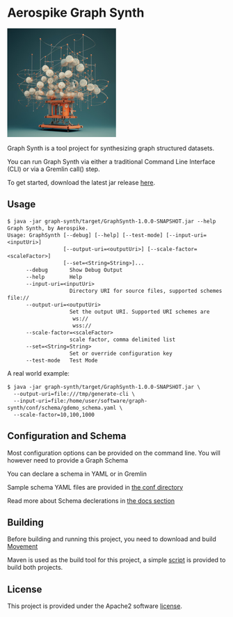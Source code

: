 # Aerospike Graph Synth
![Graph Synthesizer Logo](docs/img/logo-small.jpg)

Graph Synth is a tool project for synthesizing graph structured datasets. 

You can run Graph Synth via either a traditional Command Line Interface (CLI) or via a Gremlin call() step. 

To get started, download the latest jar release  [here](https://github.com/aerospike/graph-synth/releases "Graph Synth releases").


## Usage
```shell
$ java -jar graph-synth/target/GraphSynth-1.0.0-SNAPSHOT.jar --help
Graph Synth, by Aerospike.
Usage: GraphSynth [--debug] [--help] [--test-mode] [--input-uri=<inputUri>]
                  [--output-uri=<outputUri>] [--scale-factor=<scaleFactor>]
                  [--set=<String=String>]...
      --debug       Show Debug Output
      --help        Help
      --input-uri=<inputUri>
                    Directory URI for source files, supported schemes file://
      --output-uri=<outputUri>
                    Set the output URI. Supported URI schemes are
                     ws://
                     wss://
      --scale-factor=<scaleFactor>
                    scale factor, comma delimited list
      --set=<String=String>
                    Set or override configuration key
      --test-mode   Test Mode
```

A real world example:
```shell
$ java -jar graph-synth/target/GraphSynth-1.0.0-SNAPSHOT.jar \
  --output-uri=file:///tmp/generate-cli \
  --input-uri=file:/home/user/software/graph-synth/conf/schema/gdemo_schema.yaml \
  --scale-factor=10,100,1000
```

## Configuration and Schema

Most configuration options can be provided on the command line. You will however need to provide a Graph Schema

You can declare a schema in YAML or in Gremlin

Sample schema YAML files are provided in [the conf directory](conf/schema)

Read more about Schema declerations in [the docs section](docs/Schema.md)
## Building

Before building and running this project, you need to download and build [Movement](https://github.com/aerospike/movement)

Maven is used as the build tool for this project, a simple [script](script/build.sh) is provided to build both projects.

## License

This project is provided under the Apache2 software  [license](LICENSE).
